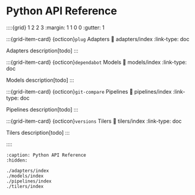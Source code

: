 # Python API Reference

::::{grid} 1 2 2 3
:margin: 1 1 0 0
:gutter: 1

:::{grid-item-card} {octicon}`plug` Adapters
:link: adapters/index
:link-type: doc

Adapters description[todo]
:::

:::{grid-item-card} {octicon}`dependabot` Models
:link: models/index
:link-type: doc

Models description[todo]
:::

:::{grid-item-card} {octicon}`git-compare` Pipelines
:link: pipelines/index
:link-type: doc

Pipelines description[todo]
:::

:::{grid-item-card} {octicon}`versions` Tilers
:link: tilers/index
:link-type: doc

Tilers description[todo]
:::

::::

```{toctree}
:caption: Python API Reference
:hidden:

./adapters/index
./models/index
./pipelines/index
./tilers/index
```
